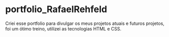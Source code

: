 # portfolio_RafaelRehfeld
Criei esse portfolio para divulgar os meus projetos atuais e futuros projetos, foi um ótimo treino, utilizei as tecnologias HTML e CSS.
